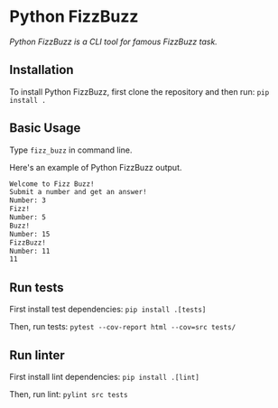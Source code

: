 # Python FizzBuzz 

_Python FizzBuzz is a CLI tool for famous FizzBuzz task._

## Installation

To install Python FizzBuzz, first clone the repository and then run:
`pip install .`

## Basic Usage

Type `fizz_buzz` in command line.

Here's an example of Python FizzBuzz output.

```bash
Welcome to Fizz Buzz!
Submit a number and get an answer!
Number: 3
Fizz!
Number: 5
Buzz!
Number: 15
FizzBuzz!
Number: 11
11
```

## Run tests

First install test dependencies:
`pip install .[tests]`

Then, run tests:
`pytest --cov-report html --cov=src tests/`


## Run linter

First install lint dependencies:
`pip install .[lint]`

Then, run lint:
`pylint src tests`
